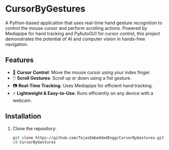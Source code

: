 # CursorByGestures

A Python-based application that uses real-time hand gesture recognition to control the mouse cursor and perform scrolling actions. Powered by Mediapipe for hand tracking and PyAutoGUI for cursor control, this project demonstrates the potential of AI and computer vision in hands-free navigation.

## Features
- 🎯 **Cursor Control**: Move the mouse cursor using your index finger.
- 🖱️ **Scroll Gestures**: Scroll up or down using a fist gesture.
- 📷 **Real-Time Tracking**: Uses Mediapipe for efficient hand tracking.
- ⚡ **Lightweight & Easy-to-Use**: Runs efficiently on any device with a webcam.

## Installation
1. Clone the repository:
   ```bash
   git clone https://github.com/TejasEmbeddedEngg/CursorByGestures.git
   cd CursorByGestures